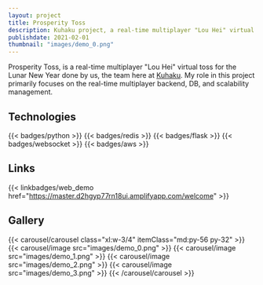 ```yaml
---
layout: project
title: Prosperity Toss
description: Kuhaku project, a real-time multiplayer "Lou Hei" virtual toss for the Lunar New Year.
publishdate: 2021-02-01
thumbnail: "images/demo_0.png"
---
```


Prosperity Toss, is a real-time multiplayer "Lou Hei" virtual toss for the Lunar New Year done by us, the team here at [Kuhaku](https://www.kuhaku.tech). My role in this project primarily focuses on the real-time multiplayer backend, DB, and scalability management.

## Technologies
{{< badges/python >}}
{{< badges/redis >}}
{{< badges/flask >}}
{{< badges/websocket >}}
{{< badges/aws >}}

## Links
{{< linkbadges/web_demo href="https://master.d2hgyp77rn18ui.amplifyapp.com/welcome" >}}

## Gallery
{{< carousel/carousel class="xl:w-3/4" itemClass="md:py-56 py-32"  >}}
    {{< carousel/image src="images/demo_0.png" >}}
    {{< carousel/image src="images/demo_1.png" >}}
    {{< carousel/image src="images/demo_2.png" >}}
    {{< carousel/image src="images/demo_3.png" >}}
{{< /carousel/carousel >}}